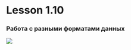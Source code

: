 # Lesson 1.10
### Работа с разными форматами данных
![](https://cdn.discordapp.com/attachments/1007250454943641733/1027485609729736734/file.jpg)
